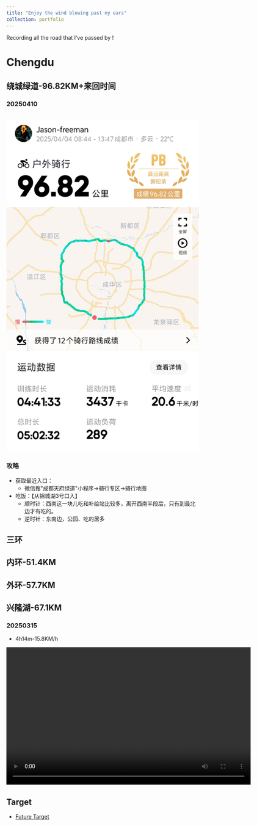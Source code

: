```yaml
---
title: "Enjoy the wind blowing past my ears"
collection: portfolio
---
```


Recording all the road that I‘ve passed by !

# Chengdu

## 绕城绿道-96.82KM+来回时间

### 20250410

<br/><img src='/images/绿道cycling.jpeg'>

### 攻略

* 获取最近入口：
  * 微信搜"成都天府绿道"小程序->骑行专区->骑行地图
* 吃饭：【从锦城湖3号口入】
  * 顺时针：西南这一块儿吃和补给站比较多，离开西南半段后，只有到最北边才有吃的。
  * 逆时针：东南边，公园、吃的居多

## 三环

## 内环-51.4KM

## 外环-57.7KM



## 兴隆湖-67.1KM

### 20250315

* 4h14m-15.8KM/h

<video width="640" height="360" controls>
  <source src="assets/xinglonghu.mp4" type="video/mp4">
  您的浏览器不支持 video 标签。
</video>

## Target

* [Future Target](https://xstarcd.github.io/wiki/Bike/chengdu_cycling.html)